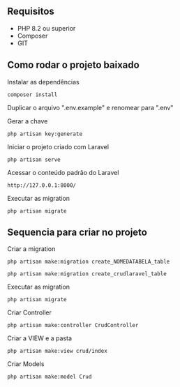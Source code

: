 ## Requisitos

* PHP 8.2 ou superior
* Composer
* GIT

## Como rodar o projeto baixado
Instalar as dependências
```
composer install
```

Duplicar o arquivo ".env.example" e renomear para ".env"

Gerar a chave
```
php artisan key:generate
```

Iniciar o projeto criado com Laravel
```
php artisan serve
```

Acessar o conteúdo padrão do Laravel
```
http://127.0.0.1:8000/
```
Executar as migration
```
php artisan migrate
```

## Sequencia para criar no projeto

Criar a migration
```
php artisan make:migration create_NOMEDATABELA_table
```
```
php artisan make:migration create_crudlaravel_table
```
Executar as migration
```
php artisan migrate
```

Criar Controller
```
php artisan make:controller CrudController
```

Criar a VIEW e a pasta
```
php artisan make:view crud/index
```

Criar Models
```
php artisan make:model Crud
```